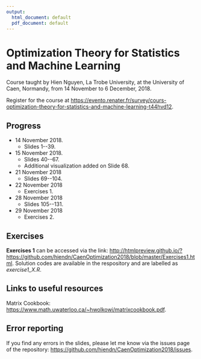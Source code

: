```yaml
---
output:
  html_document: default
  pdf_document: default
---
```

# Optimization Theory for Statistics and Machine Learning
Course taught by Hien Nguyen, La Trobe University, at the University of Caen, Normandy, from 14 November to 6 December, 2018.

Register for the course at https://evento.renater.fr/survey/cours-optimization-theory-for-statistics-and-machine-learning-t44hvd12.

## Progress
- 14 November 2018.
  - Slides 1--39.
- 15 November 2018.
  - Slides 40--67.
  - Additional visualization added on Slide 68.
- 21 November 2018
  - Slides 69--104.
- 22 November 2018
  - Exercises 1.
- 28 November 2018
  - Slides 105--131.
- 29 November 2018
  - Exercises 2.

## Exercises

**Exercises 1** can be accessed via the link:
http://htmlpreview.github.io/?https://github.com/hiendn/CaenOptimization2018/blob/master/Exercises1.html. Solution codes are available in the respository and are labelled as *exercise1_X.R*.

## Links to useful resources
Matrix Cookbook: https://www.math.uwaterloo.ca/~hwolkowi/matrixcookbook.pdf.

## Error reporting
If you find any errors in the slides, please let me know via the issues page of the repository: https://github.com/hiendn/CaenOptimization2018/issues.